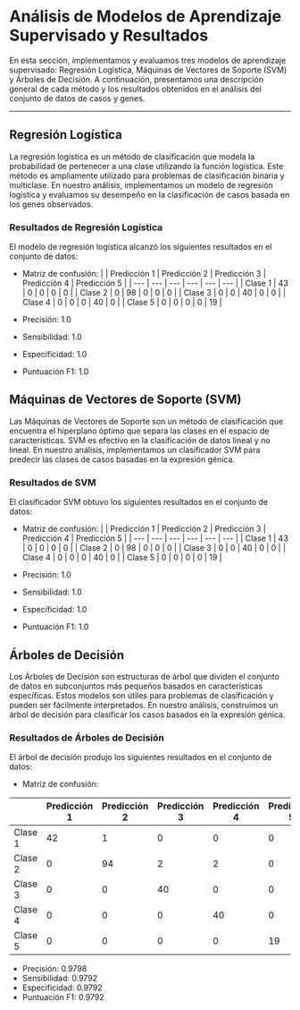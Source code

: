 # Análisis de Modelos de Aprendizaje Supervisado y Resultados

En esta sección, implementamos y evaluamos tres modelos de aprendizaje supervisado: Regresión Logística, Máquinas de Vectores de Soporte (SVM) y Árboles de Decisión. A continuación, presentamos una descripción general de cada método y los resultados obtenidos en el análisis del conjunto de datos de casos y genes.

---

## Regresión Logística

La regresión logística es un método de clasificación que modela la probabilidad de pertenecer a una clase utilizando la función logística. Este método es ampliamente utilizado para problemas de clasificación binaria y multiclase. En nuestro análisis, implementamos un modelo de regresión logística y evaluamos su desempeño en la clasificación de casos basada en los genes observados.

### Resultados de Regresión Logística

El modelo de regresión logística alcanzó los siguientes resultados en el conjunto de datos:

- Matriz de confusión:
|  | Predicción 1 | Predicción 2 | Predicción 3 | Predicción 4 | Predicción 5 |
| --- | --- | --- | --- | --- | --- |
| Clase 1 | 43 | 0 | 0 | 0 | 0 |
| Clase 2 | 0 | 98 | 0 | 0 | 0 |
| Clase 3 | 0 | 0 | 40 | 0 | 0 |
| Clase 4 | 0 | 0 | 0 | 40 | 0 |
| Clase 5 | 0 | 0 | 0 | 0 | 19 |

- Precisión: 1.0
- Sensibilidad: 1.0
- Especificidad: 1.0
- Puntuación F1: 1.0

## Máquinas de Vectores de Soporte (SVM)

Las Máquinas de Vectores de Soporte son un método de clasificación que encuentra el hiperplano óptimo que separa las clases en el espacio de características. SVM es efectivo en la clasificación de datos lineal y no lineal. En nuestro análisis, implementamos un clasificador SVM para predecir las clases de casos basadas en la expresión génica.

### Resultados de SVM

El clasificador SVM obtuvo los siguientes resultados en el conjunto de datos:

- Matriz de confusión:
|  | Predicción 1 | Predicción 2 | Predicción 3 | Predicción 4 | Predicción 5 |
| --- | --- | --- | --- | --- | --- |
| Clase 1 | 43 | 0 | 0 | 0 | 0 |
| Clase 2 | 0 | 98 | 0 | 0 | 0 |
| Clase 3 | 0 | 0 | 40 | 0 | 0 |
| Clase 4 | 0 | 0 | 0 | 40 | 0 |
| Clase 5 | 0 | 0 | 0 | 0 | 19 |

- Precisión: 1.0
- Sensibilidad: 1.0
- Especificidad: 1.0
- Puntuación F1: 1.0

## Árboles de Decisión

Los Árboles de Decisión son estructuras de árbol que dividen el conjunto de datos en subconjuntos más pequeños basados en características específicas. Estos modelos son útiles para problemas de clasificación y pueden ser fácilmente interpretados. En nuestro análisis, construimos un árbol de decisión para clasificar los casos basados en la expresión génica.

### Resultados de Árboles de Decisión

El árbol de decisión produjo los siguientes resultados en el conjunto de datos:

- Matriz de confusión:

|  | Predicción 1 | Predicción 2 | Predicción 3 | Predicción 4 | Predicción 5 |
| --- | --- | --- | --- | --- | --- |
| Clase 1 | 42 | 1 | 0 | 0 | 0 |
| Clase 2 | 0 | 94 | 2 | 2 | 0 |
| Clase 3 | 0 | 0 | 40 | 0 | 0 |
| Clase 4 | 0 | 0 | 0 | 40 | 0 |
| Clase 5 | 0 | 0 | 0 | 0 | 19 |

- Precisión: 0.9798
- Sensibilidad: 0.9792
- Especificidad: 0.9792
- Puntuación F1: 0.9792
